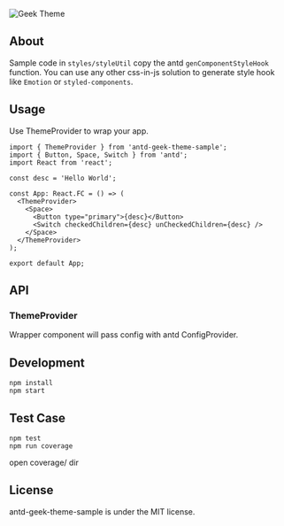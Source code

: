 ![Geek Theme](https://mdn.alipayobjects.com/huamei_7uahnr/afts/img/A*i3kvR6-tozgAAAAAAAAAAAAADrJ8AQ/original)

## About

Sample code in `styles/styleUtil` copy the antd `genComponentStyleHook` function.
You can use any other css-in-js solution to generate style hook like `Emotion` or `styled-components`.

## Usage

Use ThemeProvider to wrap your app.

```tsx
import { ThemeProvider } from 'antd-geek-theme-sample';
import { Button, Space, Switch } from 'antd';
import React from 'react';

const desc = 'Hello World';

const App: React.FC = () => (
  <ThemeProvider>
    <Space>
      <Button type="primary">{desc}</Button>
      <Switch checkedChildren={desc} unCheckedChildren={desc} />
    </Space>
  </ThemeProvider>
);

export default App;
```

## API

### ThemeProvider

Wrapper component will pass config with antd ConfigProvider.

## Development

```
npm install
npm start
```

## Test Case

```
npm test
npm run coverage
```

open coverage/ dir

## License

antd-geek-theme-sample is under the MIT license.
